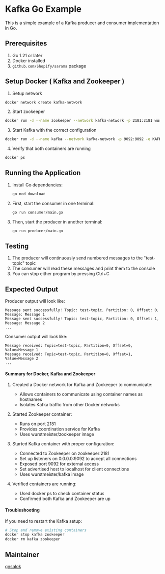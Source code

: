 # Kafka Go Example

This is a simple example of a Kafka producer and consumer implementation in Go.

## Prerequisites

1. Go 1.21 or later
2. Docker installed
3. `github.com/Shopify/sarama` package

## Setup Docker ( Kafka and Zookeeper )

1. Setup network
```bash
docker network create kafka-network
```

2. Start zookeeper

```bash
docker run -d --name zookeeper --network kafka-network -p 2181:2181 wurstmeister/zookeeper
```

3. Start Kafka with the correct configuration

```bash
docker run -d --name kafka --network kafka-network -p 9092:9092 -e KAFKA_ZOOKEEPER_CONNECT=zookeeper:2181 -e KAFKA_ADVERTISED_LISTENERS=PLAINTEXT://localhost:9092 -e KAFKA_LISTENERS=PLAINTEXT://0.0.0.0:9092 -e KAFKA_ADVERTISED_HOST_NAME=localhost wurstmeister/kafka
```

4. Verify that both containers are running

```bash
docker ps
```



## Running the Application

1. Install Go dependencies:
   ```bash
   go mod download
   ```

2. First, start the consumer in one terminal:
   ```bash
   go run consumer/main.go
   ```

3. Then, start the producer in another terminal:
   ```bash
   go run producer/main.go
   ```

## Testing

1. The producer will continuously send numbered messages to the "test-topic" topic
2. The consumer will read these messages and print them to the console
3. You can stop either program by pressing Ctrl+C

## Expected Output

Producer output will look like:
```
Message sent successfully! Topic: test-topic, Partition: 0, Offset: 0, Message: Message 1
Message sent successfully! Topic: test-topic, Partition: 0, Offset: 1, Message: Message 2
...
```

Consumer output will look like:
```
Message received: Topic=test-topic, Partition=0, Offset=0, Value=Message 1
Message received: Topic=test-topic, Partition=0, Offset=1, Value=Message 2
...
```


#### Summary for Docker, Kafka and Zookeeper

1. Created a Docker network for Kafka and Zookeeper to communicate:
   - Allows containers to communicate using container names as hostnames
   - Isolates Kafka traffic from other Docker networks

2. Started Zookeeper container:
   - Runs on port 2181
   - Provides coordination service for Kafka
   - Uses wurstmeister/zookeeper image

3. Started Kafka container with proper configuration:
   - Connected to Zookeeper on zookeeper:2181
   - Set up listeners on 0.0.0.0:9092 to accept all connections
   - Exposed port 9092 for external access
   - Set advertised host to localhost for client connections
   - Uses wurstmeister/kafka image

4. Verified containers are running:
   - Used docker ps to check container status
   - Confirmed both Kafka and Zookeeper are up

#### Troubleshooting

If you need to restart the Kafka setup:

```bash
# Stop and remove existing containers
docker stop kafka zookeeper
docker rm kafka zookeeper
```

## Maintainer

[gnsalok](https://github.com/gnsalok)